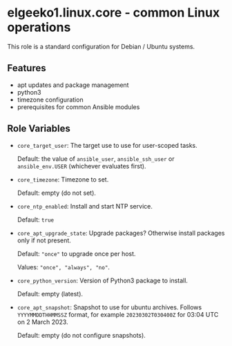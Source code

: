 # elgeeko1.linux.core - common Linux operations

This role is a standard configuration for Debian / Ubuntu systems.

## Features

- apt updates and package management
- python3
- timezone configuration
- prerequisites for common Ansible modules

## Role Variables

- `core_target_user`: The target use to use for user-scoped tasks.

  Default: the value of `ansible_user`, `ansible_ssh_user` or `ansible_env.USER` (whichever evaluates first).

- `core_timezone`: Timezone to set.

  Default: empty (do not set).

- `core_ntp_enabled`: Install and start NTP service.

  Default: `true`

- `core_apt_upgrade_state`: Upgrade packages? Otherwise install packages only if not present.

  Default: `"once"` to upgrade once per host.
  
  Values: `"once", "always", "no"`.

- `core_python_version`: Version of Python3 package to install.

  Default: empty (latest).

- `core_apt_snapshot`: Snapshot to use for ubuntu archives. Follows `YYYYMMDDTHHMMSSZ` format, for example `20230302T030400Z` for 03:04 UTC on 2 March 2023.

  Default: empty (do not configure snapshots).
